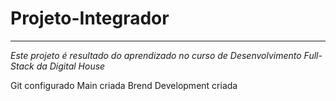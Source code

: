 # Projeto-Integrador
***
_Este projeto é resultado do aprendizado no curso de Desenvolvimento Full-Stack da Digital House_

Git configurado
Main criada
Brend Development criada